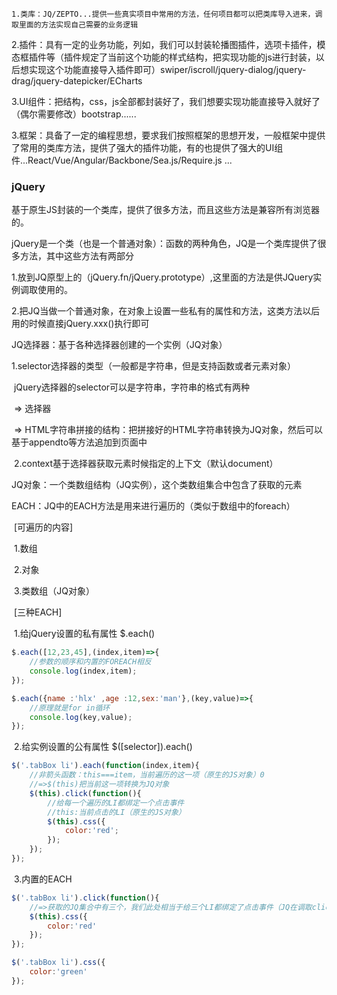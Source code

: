 	1.类库：JQ/ZEPTO...提供一些真实项目中常用的方法，任何项目都可以把类库导入进来，调取里面的方法实现自己需要的业务逻辑

​	2.插件：具有一定的业务功能，列如，我们可以封装轮播图插件，选项卡插件，模态框插件等（插件规定了当前这个功能的样式结构，把实现功能的js进行封装，以后想实现这个功能直接导入插件即可）swiper/iscroll/jquery-dialog/jquery-drag/jquery-datepicker/ECharts

​	3.UI组件：把结构，css，js全部都封装好了，我们想要实现功能直接导入就好了（偶尔需要修改）bootstrap......

​	3.框架：具备了一定的编程思想，要求我们按照框架的思想开发，一般框架中提供了常用的类库方法，提供了强大的插件功能，有的也提供了强大的UI组件...React/Vue/Angular/Backbone/Sea.js/Require.js ...

### jQuery

基于原生JS封装的一个类库，提供了很多方法，而且这些方法是兼容所有浏览器的。

jQuery是一个类（也是一个普通对象）：函数的两种角色，JQ是一个类库提供了很多方法，其中这些方法有两部分

​		1.放到JQ原型上的（jQuery.fn/jQuery.prototype）,这里面的方法是供JQuery实例调取使用的。

​		2.把JQ当做一个普通对象，在对象上设置一些私有的属性和方法，这类方法以后用的时候直接jQuery.xxx()执行即可

JQ选择器：基于各种选择器创建的一个实例（JQ对象）

​	1.selector选择器的类型（一般都是字符串，但是支持函数或者元素对象）

​		jQuery选择器的selector可以是字符串，字符串的格式有两种

​			=> 选择器

​			=> HTML字符串拼接的结构：把拼接好的HTML字符串转换为JQ对象，然后可以基于appendto等方法追加到页面中

​	2.context基于选择器获取元素时候指定的上下文（默认document）

JQ对象：一个类数组结构（JQ实例），这个类数组集合中包含了获取的元素

EACH：JQ中的EACH方法是用来进行遍历的（类似于数组中的foreach）

​	[可遍历的内容]

​		1.数组

​		2.对象	

​		3.类数组（JQ对象）

​	[三种EACH]

​		1.给jQuery设置的私有属性	$.each()

```javascript
$.each([12,23,45],(index,item)=>{
    //参数的顺序和内置的FOREACH相反
    console.log(index,item);
});

$.each({name :'hlx' ,age :12,sex:'man'},(key,value)=>{
    //原理就是for in循环
    console.log(key,value);
});
```

​		2.给实例设置的公有属性	$([selector]).each()

```javascript
$('.tabBox li').each(function(index,item){
	//非箭头函数：this===item，当前遍历的这一项（原生的JS对象）0
    //=>$(this)把当前这一项转换为JQ对象
    $(this).click(function(){
       	//给每一个遍历的LI都绑定一个点击事件
       	//this:当前点击的LI（原生的JS对象）
        $(this).css({
            color:'red';
        });
    });
});
```

​		3.内置的EACH

```javascript
$('.tabBox li').click(function(){
    //=>获取的JQ集合中有三个，我们此处相当于给三个LI都绑定了点击事件（JQ在调取click的时候，会默认把三个集合EACH遍历，把每一项都给click了）
    $(this).css({
        color:'red'
    });
});

$('.tabBox li').css({
    color:'green'
});
```











